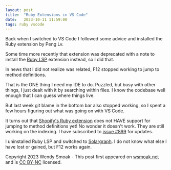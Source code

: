 ```yaml
---
layout: post
title:  "Ruby Extensions in VS Code"
date:   2023-10-11 11:59:00
tags: ruby vscode
---
```


Back when I switched to VS Code I followed some advice and installed the Ruby extension by Peng Lv.

Some time more recently that extension was deprecated with a note to install the [Ruby LSP][vs-code-ruby] extension instead, so I did that. 

In news that I did not realize was related, F12 stopped working to jump to method definitions.  

That is the ONE thing I need my IDE to do. Puzzled, but busy with other things, I just dealt with it by searching within files. I know the codebase well enough that I can guess where things live.

But last week git blame in the bottom bar also stopped working, so I spent a few hours figuring out what was going on with VS Code.  

It turns out that [Shopify's Ruby extension][shopify-ruby-lsp] does not HAVE support for jumping to method definitions yet!  No wonder it doesn't work. They are still working on the indexing. I have subscribed to [issue #899][issue-899] for updates.

I uninstalled Ruby LSP and switched to [Solargraph][solargraph].  I do not know what else I have lost or gained, but F12 works again.

[vs-code-ruby]: https://code.visualstudio.com/docs/languages/ruby
[issue-899]: https://github.com/Shopify/ruby-lsp/issues/899
[solargraph]: https://marketplace.visualstudio.com/items?itemName=castwide.solargraph
[shopify-ruby-lsp]: https://github.com/Shopify/ruby-lsp
[cc-by-nc]:  http://creativecommons.org/licenses/by-nc/3.0/
[site-url]: https://wsmoak.net

Copyright 2023 Wendy Smoak - This post first appeared on [wsmoak.net][site-url] and is [CC BY-NC][cc-by-nc] licensed.
